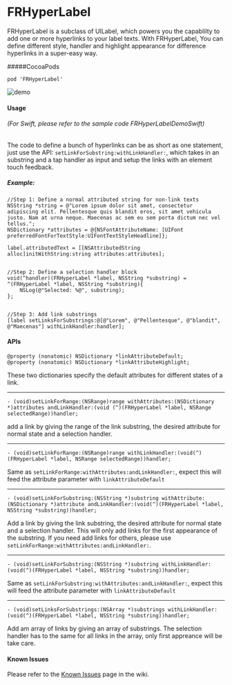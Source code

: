 # FRHyperLabel

FRHyperLabel is a subclass of UILabel, which powers you the capablilty to add one or more hyperlinks to your label texts. With FRHyperLabel, You can define different style, handler and highlight appearance for difference hyperlinks in a super-easy way.

#####CocoaPods

```
pod 'FRHyperLabel'
```

![demo](https://cloud.githubusercontent.com/assets/4215068/10045372/cd468804-6234-11e5-80dd-46f02a758f53.gif)


#### Usage 
###### (For Swift, please refer to the sample code FRHyperLabelDemoSwift)
The code to define a bunch of hyperlinks can be as short as one statement, just use the API: `setLinkForSubstring:withLinkHandler:`, which takes in an substring and a tap handler as input and setup the links with an element touch feedback.

##### Example:
```objc
//Step 1: Define a normal attributed string for non-link texts
NSString *string = @"Lorem ipsum dolor sit amet, consectetur adipiscing elit. Pellentesque quis blandit eros, sit amet vehicula justo. Nam at urna neque. Maecenas ac sem eu sem porta dictum nec vel tellus.";
NSDictionary *attributes = @{NSFontAttributeName: [UIFont preferredFontForTextStyle:UIFontTextStyleHeadline]};

label.attributedText = [[NSAttributedString alloc]initWithString:string attributes:attributes];


//Step 2: Define a selection handler block
void(^handler)(FRHyperLabel *label, NSString *substring) = ^(FRHyperLabel *label, NSString *substring){
	NSLog(@"Selected: %@", substring);
};


//Step 3: Add link substrings
[label setLinksForSubstrings:@[@"Lorem", @"Pellentesque", @"blandit", @"Maecenas"] withLinkHandler:handler];
```

#### APIs

```objc
@property (nonatomic) NSDictionary *linkAttributeDefault;
@property (nonatomic) NSDictionary *linkAttributeHighlight;
```

These two dictionaries specify the default attributes for different states of a link.

------------------------

```objc
- (void)setLinkForRange:(NSRange)range withAttributes:(NSDictionary *)attributes andLinkHandler:(void (^)(FRHyperLabel *label, NSRange selectedRange))handler;
```

add a link by giving the range of the link substring, the desired attribute for normal state and a selection handler.

------------------------
```objc
- (void)setLinkForRange:(NSRange)range withLinkHandler:(void(^)(FRHyperLabel *label, NSRange selectedRange))handler;
```
Same as `setLinkForRange:withAttributes:andLinkHandler:`, expect this will feed the attribute parameter with 
`linkAttributeDefault`

------------------------

```objc
- (void)setLinkForSubstring:(NSString *)substring withAttribute:(NSDictionary *)attribute andLinkHandler:(void(^)(FRHyperLabel *label, NSString *substring))handler;
```
Add a link by giving the link substring, the desired attribute for normal state and a selection handler. This will only add links for the first appearance of the substring. If you need add links for others, please use `setLinkForRange:withAttributes:andLinkHandler:`.

------------------------

```objc
- (void)setLinkForSubstring:(NSString *)substring withLinkHandler:(void(^)(FRHyperLabel *label, NSString *substring))handler;
```
Same as `setLinkForSubstring:withAttributes:andLinkHandler:`, expect this will feed the attribute parameter with 
`linkAttributeDefault`

------------------------

```objc
- (void)setLinksForSubstrings:(NSArray *)substrings withLinkHandler:(void(^)(FRHyperLabel *label, NSString *substring))handler;
```

Add am array of links by giving an array of substrings. The selection handler has to the same for all links in the array, only first appreance will be take care.

#### Known Issues
Please refer to the [Known Issues](https://github.com/null09264/FRHyperLabel/wiki/Known-Issues) page in the wiki.
